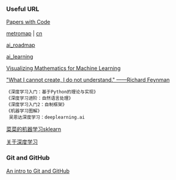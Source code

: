 ### Useful URL

[Papers with Code](https://paperswithcode.com/)

[metromap](http://nirvacana.com/thoughts/2013/07/08/becoming-a-data-scientist/) | [cn](https://github.com/apachecn/ai-roadmap/tree/master/ds-metromap)
  
[ai_roadmap](https://github.com/apachecn/ai-roadmap/tree/master/ai-union-201904)

[ai_learning](https://github.com/apachecn)

[Visualizing Mathematics for Machine Learning](https://github.com/Visualize-ML)

["What I cannot create, I do not understand." ——Richard Feynman](https://github.com/Mount256/machine_learning)
```
《深度学习入门：基于Python的理论与实现》
《深度学习进阶：自然语言处理》
《深度学习入门2：自制框架》
《机器学习图解》
 吴恩达深度学习：deeplearning.ai
```
[菜菜的机器学习sklearn](https://github.com/MemorialCheng/deep-learning-from-scratch/tree/master)

[关于深度学习](https://bbs.pinggu.org/thread-4642920-1-1.html)
### Git and GitHub

[An intro to Git and GitHub](https://github.com/apachecn/Interview/tree/master/docs)
